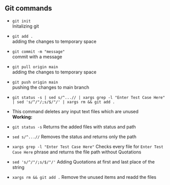 ## Git commands

* ```git init```
<br>Initalizing git

* ```git add . ```
<br>adding the changes to temporary space

* ```git commit -m "message" ```
<br>commit with a message

* ```git pull origin main```
<br>adding the changes to temporary space

* ```git push origin main```
<br>pushing the changes to main branch

* ```git status -s | sed s/^...// | xargs grep -l "Enter Test Case Here" | sed 's/^/"/;s/$/"/' | xargs rm && git add . ```

* This command deletes any input text files which are unused<br>
**Working:**<br>
* ```git status -s```  Returns the added files with status and path 
* ```sed s/^...//```  Removes the status and returns only the path
* ```xargs grep -l "Enter Test Case Here"``` Checks every file for ```Enter Test Case Here``` phrase and returns the file path without Quotations
* ```sed 's/^/"/;s/$/"/'```  Adding Quotations at first and last place of the string
* ```xargs rm && git add .```  Remove the unused items and readd the files
